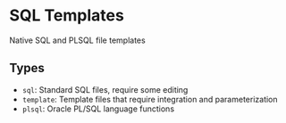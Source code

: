 # SQL Templates

Native SQL and PLSQL file templates 

## Types

- `sql`: Standard SQL files, require some editing
- `template`: Template files that require integration and parameterization
- `plsql`: Oracle PL/SQL language functions

